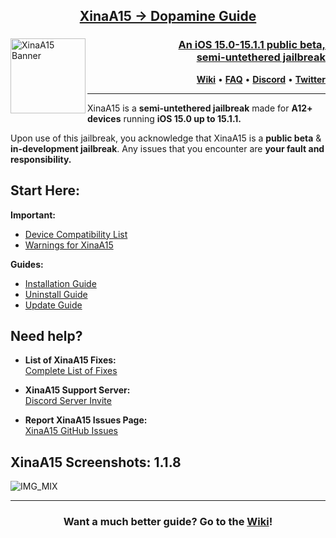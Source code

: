 <h2 align="center"><a href="https://github.com/NotDarkn/XinaA15/wiki/Questions#how-do-i-switch-from-xinaa15-to-dopamine">XinaA15 → Dopamine Guide</h2>

<picture>
	<img align="left" height="120" src="https://cdn.discordapp.com/attachments/892067098728230963/1107684318760947762/XinaA15_Semi-Baner_-_Middle.png" alt="XinaA15 Banner" style="float: left;"/>
</picture>
<h3 align="right">An iOS 15.0-15.1.1 public beta, <br>semi-untethered jailbreak</h3> 
<p align="right">
  <strong><a href="https://github.com/NotDarkn/XinaA15/wiki">Wiki</a></strong>
  •
  <strong><a href="https://github.com/NotDarkn/XinaA15/wiki/Questions">FAQ</a></strong>
  •
  <strong><a href="https://discord.gg/xina-a15">Discord</a></strong>
  •
  <strong><a href="https://twitter.com/xina520">Twitter</a></strong>
</p>
<div class="clear"></div>

***
XinaA15 is a **semi-untethered jailbreak** made for **A12+ devices** running **iOS 15.0 up to 15.1.1.**

Upon use of this jailbreak, you acknowledge that XinaA15 is a **public beta** & **in-development jailbreak**. Any issues that you encounter are **your fault and responsibility.**

## Start Here:
 **Important:**
 - [Device Compatibility List](https://github.com/NotDarkn/XinaA15/wiki/Compatibility)
 - [Warnings for XinaA15](https://github.com/NotDarkn/XinaA15/wiki/Warnings)

**Guides:**
 - [Installation Guide](https://github.com/NotDarkn/XinaA15/wiki/Installation)
 - [Uninstall Guide](https://github.com/NotDarkn/XinaA15/wiki/Uninstalling)
 - [Update Guide](https://github.com/NotDarkn/XinaA15/wiki/Updating)

## Need help?

- **List of XinaA15 Fixes:<br>**
[Complete List of Fixes](https://github.com/NotDarkn/XinaA15/wiki/Fixes)

- **XinaA15 Support Server:<br>**
[Discord Server Invite](https://discord.gg/xina-a15)

- **Report XinaA15 Issues Page:<br>**
[XinaA15 GitHub Issues](https://github.com/jacksight/xina520_official_jailbreak/issues)

## XinaA15 Screenshots: 1.1.8
![IMG_MIX](https://user-images.githubusercontent.com/73033672/228721971-175cb6d2-628b-4e57-81a8-0a518608f827.PNG)
***
<h3 align="center">Want a much better guide? Go to the <a href="https://github.com/NotDarkn/XinaA15/wiki">Wiki</a>!</h3>
